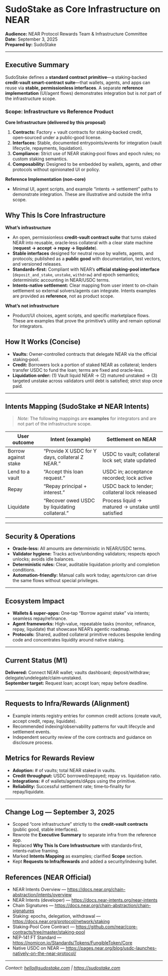 # SudoStake as Core Infrastructure on NEAR

**Audience:** NEAR Protocol Rewards Team & Infrastructure Committee  
**Date:** September 3, 2025  
**Prepared by:** SudoStake

---

## Executive Summary
SudoStake defines a **standard contract primitive**—a staking‑backed **credit‑vault smart‑contract suite**—that wallets, agents, and apps can reuse via **stable, permissionless interfaces**. A separate **reference implementation** (UI/agent flows) demonstrates integration but is *not* part of the infrastructure scope.

### Scope: Infrastructure vs Reference Product

**Core Infrastructure (delivered by this proposal)**
1. **Contracts:** Factory + vault contracts for staking‑backed credit, open‑sourced under a public‑good license.
2. **Interfaces:** Stable, documented entrypoints/events for integration (vault lifecycle, repayments, liquidation).
3. **Compliance:** Strict use of NEAR staking‑pool flows and epoch rules; no custom staking semantics.
4. **Composability:** Designed to be embedded by wallets, agents, and other protocols without opinionated UI or policy.

**Reference Implementation (non‑core)**
- Minimal UI, agent scripts, and example “intents → settlement” paths to demonstrate integration. These are illustrative and outside the infra scope.

## Why This Is Core Infrastructure
**What’s infrastructure**
- An open, permissionless **credit‑vault contract suite** that turns staked NEAR into reusable, oracle‑less collateral with a clear state machine (**request → accept → repay → liquidate**).
- **Stable interfaces** designed for neutral reuse by wallets, agents, and protocols; published as a **public good** with documentation, test vectors, and versioned releases.
- **Standards‑first:** Compliant with NEAR’s **official staking‑pool interface** (`deposit_and_stake`, `unstake`, `withdraw`) and epoch semantics; deterministic accounting in NEAR/USDC terms.
- **Intents‑native settlement:** Clear mapping from user intent to on‑chain settlement so external solvers/agents can integrate. Intents examples are provided as **reference**, not as product scope.

**What’s not infrastructure**
- Product/UI choices, agent scripts, and specific marketplace flows. These are examples that prove the primitive’s utility and remain optional for integrators.

## How It Works (Concise)
- **Vaults:** Owner‑controlled contracts that delegate NEAR via the official staking‑pool.
- **Credit:** Borrowers lock a portion of staked NEAR as collateral; lenders transfer USDC to fund the loan; terms are fixed and oracle‑less.
- **Liquidation order:** (1) Vault liquid NEAR → (2) matured unstaked → (3) targeted unstake across validators until debt is satisfied; strict stop once paid.

---

## Intents Mapping (SudoStake ⇄ NEAR Intents)

> *Note:* The following mappings are **examples** for integrators and are not part of the infrastructure scope.

| User outcome | Intent (example) | Settlement on NEAR |
|---|---|---|
| Borrow against stake | “Provide X USDC for Y days, collateral Z NEAR.” | USDC to vault; collateral lock set; state updated |
| Lend to a vault | “Accept this loan request.” | USDC in; acceptance recorded; lock active |
| Repay | “Repay principal + interest.” | USDC back to lender; collateral lock released |
| Liquidate | “Recover owed USDC by liquidating collateral.” | Process liquid → matured → unstake until satisfied |

---

## Security & Operations
- **Oracle‑less:** All amounts are deterministic in NEAR/USDC terms.
- **Validator hygiene:** Tracks active/unbonding validators; respects epoch unlocks; avoids idle balances.
- **Deterministic rules:** Clear, auditable liquidation priority and completion conditions.
- **Automation‑friendly:** Manual calls work today; agents/cron can drive the same flows without special privileges.

---

## Ecosystem Impact
- **Wallets & super‑apps:** One‑tap “Borrow against stake” via intents; seamless repay/refinance.
- **Agent frameworks:** High‑value, repeatable tasks (monitor, refinance, repay, liquidate) that showcase NEAR’s agentic roadmap.
- **Protocols:** Shared, audited collateral primitive reduces bespoke lending code and concentrates liquidity around native staking.

---

## Current Status (M1)
**Delivered:** Connect NEAR wallet; vaults dashboard; deposit/withdraw; delegate/undelegate/claim‑unstaked.  
**September target:** Request loan; accept loan; repay before deadline.

---

## Requests to Infra/Rewards (Alignment)
- Example intents registry entries for common credit actions (create vault, accept credit, repay, liquidate).
- Recommended indexing/observability patterns for vault lifecycle and settlement events.
- Independent security review of the core contracts and guidance on disclosure process.

## Metrics for Rewards Review
- **Adoption:** # of vaults; total NEAR staked in vaults.
- **Credit throughput:** USDC borrowed/repayed; repay vs. liquidation ratio.
- **Integrations:** # of wallets/agents/dApps using the primitive.
- **Reliability:** Successful settlement rate; time‑to‑finality for repay/liquidate.

---

## Change Log — September 3, 2025
- Scoped “core infrastructure” strictly to the **credit‑vault contracts** (public good, stable interfaces).
- Rewrote the **Executive Summary** to separate infra from the reference app.
- Replaced **Why This Is Core Infrastructure** with standards‑first, intents‑native framing.
- Marked **Intents Mapping** as examples; clarified **Scope** section.
- Kept **Requests to Infra/Rewards** and added a security/indexing bullet.

## References (NEAR Official)
- NEAR Intents Overview — https://docs.near.org/chain-abstraction/intents/overview
- NEAR Intents (developer) — https://docs.near-intents.org/near-intents
- Chain Signatures — https://docs.near.org/chain-abstraction/chain-signatures
- Staking: epochs, delegation, withdrawal — https://docs.near.org/protocol/network/staking
- Staking‑Pool Core Contract — https://github.com/near/core-contracts/tree/master/staking-pool
- NEP‑141 FT Standard — https://nomicon.io/Standards/Tokens/FungibleToken/Core
- Native USDC on NEAR — https://pages.near.org/blog/usdc-launches-natively-on-the-near-protocol/

---

*Contact: hello@sudostake.com | https://sudostake.com*

